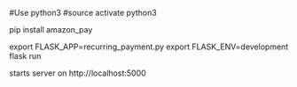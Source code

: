 #Use python3
#source activate python3

pip install amazon_pay

export FLASK_APP=recurring_payment.py
export FLASK_ENV=development
flask run

starts server on http://localhost:5000

